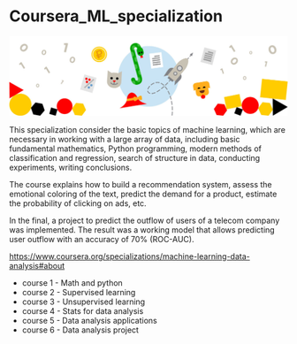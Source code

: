 # Coursera_ML_specialization

![Screenshot](spec.jpg)

This specialization consider the basic topics of machine learning, which are necessary in working with a large array of data, including basic fundamental mathematics, Python programming, modern methods of classification and regression, search of structure in data, conducting experiments, writing conclusions.

The course explains how to build a recommendation system, assess the emotional coloring of the text, predict the demand for a product, estimate the probability of clicking on ads, etc.

In the final, a project to predict the outflow of users of a telecom company was implemented. The result was a working model that allows predicting user outflow with an accuracy of 70% (ROC-AUC).

https://www.coursera.org/specializations/machine-learning-data-analysis#about

* course 1 - Math and python 
* course 2 - Supervised learning 
* course 3 - Unsupervised learning 
* course 4 - Stats for data analysis
* course 5 - Data analysis applications
* course 6 - Data analysis project


